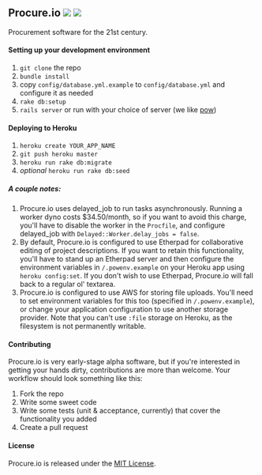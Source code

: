 Procure.io [![](https://travis-ci.org/dobtco/procure-io.png)](https://travis-ci.org/dobtco/procure-io) [![](https://codeclimate.com/github/dobtco/procure-io.png)](https://codeclimate.com/github/dobtco/procure-io)
--------

Procurement software for the 21st century.

#### Setting up your development environment
1. `git clone` the repo
2. `bundle install`
3. copy `config/database.yml.example` to `config/database.yml` and configure it as needed
4. `rake db:setup`
5. `rails server` or run with your choice of server (we like [pow](http://pow.cx/))

#### Deploying to Heroku
1. `heroku create YOUR_APP_NAME`
2. `git push heroku master`
3. `heroku run rake db:migrate`
4. *optional* `heroku run rake db:seed`

##### A couple notes:
1. Procure.io uses delayed_job to run tasks asynchronously. Running a worker dyno costs $34.50/month, so if you want to avoid this charge, you'll have to disable the worker in the `Procfile`, and configure delayed_job with `Delayed::Worker.delay_jobs = false`.
2. By default, Procure.io is configured to use Etherpad for collaborative editing of project descriptions. If you want to retain this functionality, you'll have to stand up an Etherpad server and then configure the environment variables in `/.powenv.example` on your Heroku app using `heroku config:set`. If you don't wish to use Etherpad, Procure.io will fall back to a regular ol' textarea.
3. Procure.io is configured to use AWS for storing file uploads. You'll need to set environment variables for this too (specified in `/.powenv.example`), or change your application configuration to use another storage provider. Note that you can't use `:file` storage on Heroku, as the filesystem is not permanently writable.

#### Contributing

Procure.io is very early-stage alpha software, but if you're interested in getting your hands dirty, contributions are more than welcome. Your workflow should look something like this:

1. Fork the repo
2. Write some sweet code
3. Write some tests (unit & acceptance, currently) that cover the functionality you added
4. Create a pull request

#### License
Procure.io is released under the [MIT License](http://opensource.org/licenses/MIT).

